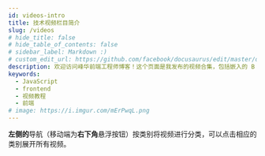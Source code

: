 ```yaml
---
id: videos-intro
title: 技术视频栏目简介
slug: /videos
# hide_title: false
# hide_table_of_contents: false
# sidebar_label: Markdown :)
# custom_edit_url: https://github.com/facebook/docusaurus/edit/master/docs/api-doc-markdown.md
description: 欢迎访问峰华前端工程师博客！这个页面是我发布的视频合集，包括嵌入的 B 站视频和文本，方便大家引用视频中的代码和链接等。
keywords:
  - JavaScript
  - frontend
  - 视频教程
  - 前端
# image: https://i.imgur.com/mErPwqL.png
---
```


**左侧的**导航（移动端为**右下角**悬浮按钮）按类别将视频进行分类，可以点击相应的类别展开所有视频。